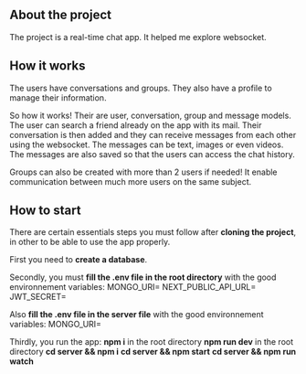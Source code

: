 
## About the project
The project is a real-time chat app. It helped me explore websocket.

## How it works
The users have conversations and groups. They also have a profile to manage their information.

So how it works! Their are user, conversation, group and message models. The user can search a friend already on the app with its mail. Their conversation is then added and they can receive messages from each other using the websocket. The messages can be text, images or even videos. The messages are also saved so that the users can access the chat history.

Groups can also be created with more than 2 users if needed! It enable communication between much more users on the same subject.

## How to start
There are certain essentials steps you must follow after **cloning the project**, in other to be able to use the app properly.

First you need to **create a database**.

Secondly, you must **fill the .env file in the root directory** with the good environnement variables:
MONGO_URI=
NEXT_PUBLIC_API_URL=
JWT_SECRET=

Also **fill the .env file in the server file** with the good environnement variables:
MONGO_URI=

Thirdly, you run the app:
**npm i** in the root directory
**npm run dev** in the root directory
**cd server && npm i**
**cd server && npm start**
**cd server && npm run watch**


